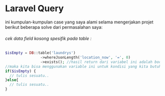 # Laravel Query

ini kumpulan-kumpulan case yang saya alami selama mengerjakan projet berikut beberapa solve dari permasalahan saya:

###### cek data field kosong spesifik pada table :

```php
$isEmpty = DB::table('laundrys')
                ->whereJsonLength('location_now', '=', 0)
                ->exists(); //hasil return dari variabel ini adalah boolean
//maka kita bisa menggunakan variable ini untuk kondisi yang kita butuhkan
if($isEmpty) {
  // tulis sesuatu..
}else{
  // tulis sesuatu..
}
```
